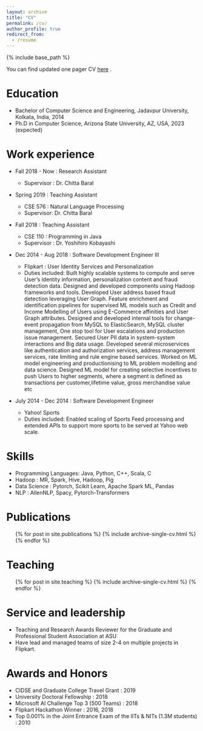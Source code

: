```yaml
---
layout: archive
title: "CV"
permalink: /cv/
author_profile: true
redirect_from:
  - /resume
---
```


{% include base_path %}

You can find updated one pager CV [here](http://pratyay-banerjee.github.io/files/CV.pdf) . 

Education
======
* Bachelor of Computer Science and Engineering, Jadavpur University, Kolkata, India, 2014
* Ph.D in Computer Science, Arizona State University, AZ, USA, 2023 (expected)

Work experience
======

* Fall 2018 - Now : Research Assistant
  * Supervisor : Dr. Chitta Baral

* Spring 2019 : Teaching Assistant
  * CSE 576 : Natural Language Processing 
  * Supervisor: Dr. Chitta Baral

* Fall 2018 : Teaching Assistant 
  * CSE 110 : Programming in Java
  * Supervisor : Dr. Yoshihiro Kobayashi

* Dec 2014 - Aug 2018 : Software Development Engineer III
  * Flipkart : User Identity Services and Personalization
  * Duties included: Built highly scalable systems to compute and serve User’s identity information, personalization content and fraud detection data.  Designed and developed components using Hadoop frameworks and tools.  Developed User address based fraud detection leveraging User Graph. Feature enrichment and identification pipelines for supervised ML models such as Credit and Income Modelling of Users using E-Commerce affinities and User Graph attributes. Designed and developed internal tools for change-event propagation from MySQL to ElasticSearch, MySQL cluster management, One stop tool for User escalations and production issue management.  Secured User PII data in system-system interactions and Big data usage. Developed several microservices like authentication and authorization services, address management services, rate limiting and rule engine based services. Worked on ML model engineering and productionising to ML problem modelling and data science. Designed ML model for creating selective incentives to push Users to higher segments, where a segment is defined as transactions per customer,lifetime value, gross merchandise value etc

* July 2014 - Dec 2014 : Software Development Engineer
  * Yahoo! Sports
  * Duties included: Enabled scaling of Sports Feed processing and extended APIs to support more sports to be served at Yahoo web scale.
  
Skills
======
* Programming Languages: Java, Python, C++, Scala, C
* Hadoop : MR, Spark, Hive, Hadoop, Pig
* Data Science : Pytorch, Scikit Learn, Apache Spark ML, Pandas
* NLP : AllenNLP, Spacy, Pytorch-Transformers 

Publications
======
  <ul>{% for post in site.publications %}
    {% include archive-single-cv.html %}
  {% endfor %}</ul>
  
<!-- Talks
======
  <ul>{% for post in site.talks %}
    {% include archive-single-talk-cv.html %}
  {% endfor %}</ul> -->
  
Teaching
======
  <ul>{% for post in site.teaching %}
    {% include archive-single-cv.html %}
  {% endfor %}</ul>
  
Service and leadership
======
* Teaching and Research Awards Reviewer for the Graduate and Professional Student Association at ASU
* Have lead and managed teams of size 2-4 on multiple projects in Flipkart.

Awards and Honors
======
* CIDSE and Graduate College Travel Grant : 2019
* University Doctoral Fellowship : 2018
* Microsoft AI Challenge Top 3 (500 Teams) : 2018
* Flipkart Hackathon Winner : 2016, 2018
* Top 0.001% in the Joint Entrance Exam of the IITs & NITs (1.3M students) : 2010
